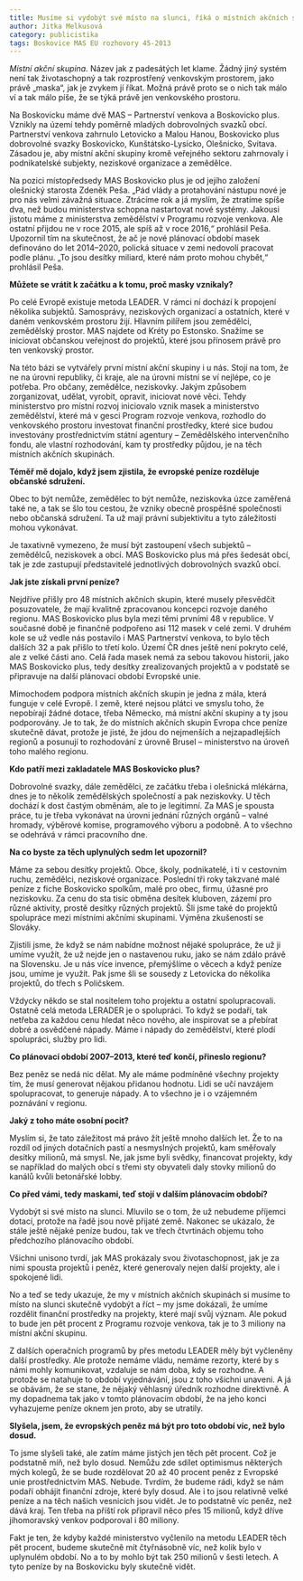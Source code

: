 ```yaml
---
title: Musíme si vydobýt své místo na slunci, říká o místních akčních skupinách Zdeněk Peša
author: Jitka Melkusová
category: publicistika
tags: Boskovice MAS EU rozhovory 45-2013
---
```


*Místní akční skupina.* Název jak z padesátých let klame. Žádný jiný systém není tak životaschopný a tak rozprostřený venkovským prostorem, jako právě „maska“, jak je zvykem jí říkat. Možná právě proto se o nich tak málo ví a tak málo píše, že se týká právě jen venkovského prostoru.

Na Boskovicku máme dvě MAS – Partnerství venkova a Boskovicko plus. Vznikly na území tehdy poměrně mladých dobrovolných svazků obcí. Partnerství venkova zahrnulo Letovicko a Malou Hanou, Boskovicko plus dobrovolné svazky Boskovicko, Kunštátsko-Lysicko, Olešnicko, Svitava. Zásadou je, aby místní akční skupiny kromě veřejného sektoru zahrnovaly i podnikatelské subjekty, neziskové organizace a zemědělce.

Na pozici místopředsedy MAS Boskovicko plus je od jejího založení olešnický starosta Zdeněk Peša. „Pád vlády a protahování nástupu nové je pro nás velmi závažná situace. Ztrácíme rok a já myslím, že ztratíme spíše dva, než budou ministerstva schopna nastartovat nové systémy. Jakousi jistotu máme z ministerstva zemědělství v Programu rozvoje venkova. Ale ostatní přijdou ne v roce 2015, ale spíš až v roce 2016,“ prohlásil Peša. Upozornil tím na skutečnost, že ač je nové plánovací období masek definováno do let 2014–2020, polická situace v zemi nedovolí pracovat podle plánu. „To jsou desítky miliard, které nám proto mohou chybět,“ prohlásil Peša.

**Můžete se vrátit k začátku a k tomu, proč masky vznikaly?**

Po celé Evropě existuje metoda LEADER. V rámci ní dochází k propojení několika subjektů. Samosprávy, neziskových organizací a ostatních, které v daném venkovském prostoru žijí. Hlavním pilířem jsou zemědělci, zemědělský prostor. MAS najdete od Kréty po Estonsko. Snažíme se iniciovat občanskou veřejnost do projektů, které jsou přínosem právě pro ten venkovský prostor.

Na této bázi se vytvářely první místní akční skupiny i u nás. Stojí na tom, že ne na úrovni republiky, či kraje, ale na úrovni místní se ví nejlépe, co je potřeba. Pro občany, zemědělce, neziskovky. Jakým způsobem zorganizovat, udělat, vyrobit, opravit, iniciovat nové věci. Tehdy ministerstvo pro místní rozvoj iniciovalo vznik masek a ministerstvo zemědělství, které má v gesci Program rozvoje venkova, rozhodlo do venkovského prostoru investovat finanční prostředky, které sice budou investovány prostřednictvím státní agentury – Zemědělského intervenčního fondu, ale vlastní rozhodování, kam ty prostředky půjdou, je na těch místních akčních skupinách.

**Téměř mě dojalo, když jsem zjistila, že evropské peníze rozděluje občanské sdružení.**

Obec to být nemůže, zemědělec to být nemůže, neziskovka úzce zaměřená také ne, a tak se šlo tou cestou, že vzniky obecně prospěšné společnosti nebo občanská sdružení. Ta už mají právní subjektivitu a tyto záležitosti mohou vykonávat.

Je taxativně vymezeno, že musí být zastoupení všech subjektů – zemědělců, neziskovek a obcí. MAS Boskovicko plus má přes šedesát obcí, tak je zde zastupují představitelé jednotlivých dobrovolných svazků obcí.

**Jak jste získali první peníze?**

Nejdříve přišly pro 48 místních akčních skupin, které musely přesvědčit posuzovatele, že mají kvalitně zpracovanou koncepci rozvoje daného regionu. MAS Boskovicko plus byla mezi těmi prvními 48 v republice. V současné době je finančně podpořeno asi 112 masek v celé zemi. V druhém kole se už vedle nás postavilo i MAS Partnerství venkova, to bylo těch dalších 32 a pak přišlo to třetí kolo. Území ČR dnes ještě není pokryto celé, ale z velké části ano. Celá řada masek nemá za sebou takovou historii, jako MAS Boskovicko plus, tedy desítky zrealizovaných projektů a v podstatě se připravuje na další plánovací období Evropské unie.

Mimochodem podpora místních akčních skupin je jedna z mála, která funguje v celé Evropě. I země, které nejsou plátci ve smyslu toho, že nepobírají žádné dotace, třeba Německo, má místní akční skupiny a ty jsou podporovány. Je to tak, že do místních akčních skupin Evropa chce peníze skutečně dávat, protože je jisté, že jdou do nejmenších a nejzapadlejších regionů a posunují to rozhodování z úrovně Brusel – ministerstvo na úroveň toho malého regionu.

**Kdo patří mezi zakladatele MAS Boskovicko plus?**

Dobrovolné svazky, dále zemědělci, ze začátku třeba i olešnická mlékárna, dnes je to několik zemědělských společností a pak neziskovky. U těch dochází k dost častým obměnám, ale to je legitimní. Za MAS je spousta práce, tu je třeba vykonávat na úrovni jednání různých orgánů – valné hromady, výběrové komise, programového výboru a podobně. A to všechno se odehrává v rámci pracovního dne.

**Na co byste za těch uplynulých sedm let upozornil?**

Máme za sebou desítky projektů. Obce, školy, podnikatelé, i ti v cestovním ruchu, zemědělci, neziskové organizace. Poslední tři roky takzvané malé peníze z fiche Boskovicko spolkům, malé pro obec, firmu, úžasné pro neziskovku. Za cenu do sta tisíc obměna desítek kluboven, zázemí pro různé aktivity, prostě desítky různých projektů. Šli jsme také do projektů spolupráce mezi místními akčními skupinami. Výměna zkušeností se Slováky.

Zjistili jsme, že když se nám nabídne možnost nějaké spolupráce, že už ji umíme využít, že už nejde jen o nastavenou ruku, jako se nám zdálo právě na Slovensku. Je u nás více invence, přemýšlíme o věcech a když peníze jsou, umíme je využít. Pak jsme šli se sousedy z Letovicka do několika projektů, do třech s Poličskem.

Vždycky někdo se stal nositelem toho projektu a ostatní spolupracovali. Ostatně celá metoda LERADER je o spolupráci. To když se podaří, tak netřeba za každou cenu hledat něco nového, ale inspirovat se a přebírat dobré a osvědčené nápady. Máme i nápady do zemědělství, které plodí spolupráci, služby pro lidi.

**Co plánovací období 2007–2013, které teď končí, přineslo regionu?**

Bez peněz se nedá nic dělat. My ale máme podmíněné všechny projekty tím, že musí generovat nějakou přidanou hodnotu. Lidi se učí navzájem spolupracovat, to generuje nápady. A to všechno je i o vzájemném poznávání v regionu.

**Jaký z toho máte osobní pocit?**

Myslím si, že tato záležitost má právo žít ještě mnoho dalších let. Že to na rozdíl od jiných dotačních pastí a nesmyslných projektů, kam směřovaly desítky milionů, má smysl. Ne, jak jsme byli svědky, financovat projekty, kdy se například do malých obcí s třemi sty obyvateli daly stovky milionů do kanálů kvůli betonářské lobby.

**Co před vámi, tedy maskami, teď stojí v dalším plánovacím období?**

Vydobýt si své místo na slunci. Mluvilo se o tom, že už nebudeme příjemci dotací, protože na řadě jsou nově přijaté země. Nakonec se ukázalo, že stále ještě nějaké peníze budou, tak ve třech čtvrtinách objemu toho předchozího plánovacího období.

Všichni unisono tvrdí, jak MAS prokázaly svou životaschopnost, jak je za nimi spousta projektů i peněz, které generovaly nejen další projekty, ale i spokojené lidi.

No a teď se tedy ukazuje, že my v místních akčních skupinách si musíme to místo na slunci skutečně vydobýt a říct – my jsme dokázali, že umíme rozdělit finanční prostředky na projekty, které mají svůj význam. Ale pokud to bude jen pět procent z Programu rozvoje venkova, tak je to 3 miliony na místní akční skupinu.

Z dalších operačních programů by přes metodu LEADER měly být vyčleněny další prostředky. Ale protože nemáme vládu, nemáme rezorty, které by s námi mohly komunikovat, vzdaluje se nám doba, kdy se rozhodne. A protože se natahuje to období vyjednávání, jsou z toho všichni unaveni. A já se obávám, že se stane, že nějaký věhlasný úředník rozhodne direktivně. A my dopadnema tak jako v tomto plánovacím období, že na jeho konci vyhazujeme peníze oknem jen proto, aby se utratily.

**Slyšela, jsem, že evropských peněz má být pro toto období víc, než bylo dosud.**

To jsme slyšeli také, ale zatím máme jistých jen těch pět procent. Což je podstatně míň, než bylo dosud. Nemůžu zde sdílet optimismus některých mých kolegů, že se bude rozdělovat 20 až 40 procent peněz z Evropské unie prostřednictvím MAS. Nebude. Tvrdím, že budeme rádi, když se nám podaří obhájit finanční zdroje, které byly dosud. Ale i to jsou relativně velké peníze a na těch našich vesnicích jsou vidět. Je to podstatně víc peněz, než dává kraj. Ten třeba na příští rok připravil něco přes 15 milionů, když dříve jihomoravský venkov podporoval i 80 miliony.

Fakt je ten, že kdyby každé ministerstvo vyčlenilo na metodu LEADER těch pět procent, budeme skutečně mít čtyřnásobně víc, než kolik bylo v uplynulém období. No a to by mohlo být tak 250 milionů v šesti letech. A tyto peníze by na Boskovicku byly skutečně vidět.

